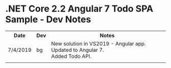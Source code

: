 # .NET Core 2.2 Angular 7 Todo SPA Sample - Dev Notes

<table>
    <tr>
        <th>Date</th>
        <th>Dev</th>
        <th>Notes</th>
    </tr>
    <tr>
        <td>7/4/2019</td><td>bg</td>
		<td>
			New solution in VS2019 - Angular app.
			Updated to Angular 7.<br/>
			Added Todo API.<br/>
		</td>
    </tr>
    <tr>
        <td></td><td></td>
		<td>
		</td>
    </tr>
</table>
